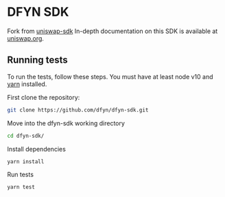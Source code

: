 # DFYN SDK

Fork from [uniswap-sdk](https://github.com/Uniswap/uniswap-v2-sdk)
In-depth documentation on this SDK is available at [uniswap.org](https://uniswap.org/docs/v2/SDK/getting-started/).

## Running tests

To run the tests, follow these steps. You must have at least node v10 and [yarn](https://yarnpkg.com/) installed.

First clone the repository:

```sh
git clone https://github.com/dfyn/dfyn-sdk.git
```

Move into the dfyn-sdk working directory

```sh
cd dfyn-sdk/
```

Install dependencies

```sh
yarn install
```

Run tests

```sh
yarn test
```